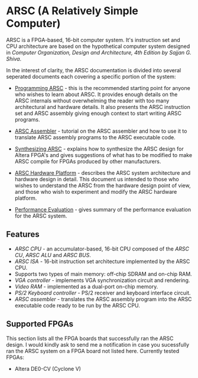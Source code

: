 # ARSC (A Relatively Simple Computer)

ARSC is a FPGA-based, 16-bit computer system. It's instruction set and CPU architecture are based on the hypothetical computer system
designed in *Computer Organization, Design and Architecture, 4th Edition by Sajjan G. Shiva*.

In the interest of clarity, the ARSC documentation is divided into several seperated documents each covering a specific portion of the
system:

* [Programming ARSC](docs/PROGRAMMING_ARSC.md) - this is the recommended starting point for anyone who wishes to learn about ARSC. It
provides enough details on the ARSC internals without overwhelming the reader with too many architectural and hardware details. It also
presents the ARSC instruction set and ARSC assembly giving enough context to start writing ARSC programs.

* [ARSC Assembler](docs/ARSC_ASSEMBLER.md) - tutorial on the ARSC assembler and how to use it to translate ARSC assembly programs to the
ARSC executable code.

* [Synthesizing ARSC](docs/SYNTHESIZE_ARSC.md) - explains how to synthesize the ARSC design for Altera FPGA's and gives suggestions
of what has to be modified to make ARSC compile for FPGAs produced by other manufacturers.

* [ARSC Hardware Platform](docs/ARSC_HW_PLATFORM.md) - describes the ARSC system architecture and hardware design in detail. This document
us intended to those who wishes to understand the ARSC from the hardware design point of view, and those who wish to experiment and modify
the ARSC hardware platform.

* [Performance Evaluation](PERFORMANCE_EVALUATION.md) - gives summary of the performance evaluation for the ARSC system.

## Features

* *ARSC CPU* - an accumulator-based, 16-bit CPU composed of the *ARSC CU*, *ARSC ALU* and *ARSC BUS*.
* *ARSC ISA* - 16-bit instruction set architecture implemented by the ARSC CPU.
* Supports two types of main memory: off-chip SDRAM and on-chip RAM.
* *VGA controller* - implements VGA synchronization circuit and rendering.
* *Video RAM* - implemented as a dual-port on-chip memory.
* *PS/2 Keyboard controller* - PS/2 receiver and keyboard interface circuit.
* *ARSC assembler* - translates the ARSC assembly program into the ARSC executable code ready to be run by the ARSC CPU.

## Supported FPGAs

This section lists all the FPGA boards that successfully ran the ARSC design. I would kindly ask to send me a notification in case you
sucessfully ran the ARSC system on a FPGA board not listed here. Currently tested FPGAs:

* Altera DE0-CV (Cyclone V)
